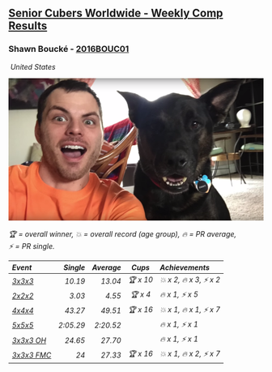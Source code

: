 <style>table {white-space: nowrap;}</style>
<link rel="stylesheet" type="text/css" href="/scw-comp/css/flags.css" />

## [Senior Cubers Worldwide - Weekly Comp Results](/scw-comp/results/)
### Shawn Boucké - [2016BOUC01](https://www.worldcubeassociation.org/persons/2016BOUC01)

<i class="flag flag-US" />&nbsp;United States

![Shawn Boucké](1471010375.png)

<span style="white-space: nowrap;">🏆 = overall winner</span>, <span style="white-space: nowrap;">💥 = overall record (age group)</span>, <span style="white-space: nowrap;">🔥 = PR average</span>, <span style="white-space: nowrap;">⚡ = PR single</span>.

| Event | Single | Average | Cups | Achievements|
| :-- | --: | --: | :--: | :-- |
| [3x3x3](333.md) | 10.19 | 13.04 | 🏆 x 10 | 💥 x 2, 🔥 x 3, ⚡ x 2 |
| [2x2x2](222.md) | 3.03 | 4.55 | 🏆 x 4 | 🔥 x 1, ⚡ x 5 |
| [4x4x4](444.md) | 43.27 | 49.51 | 🏆 x 16 | 💥 x 1, 🔥 x 1, ⚡ x 7 |
| [5x5x5](555.md) | 2:05.29 | 2:20.52 |  | 🔥 x 1, ⚡ x 1 |
| [3x3x3 OH](333oh.md) | 24.65 | 27.70 |  | 🔥 x 1, ⚡ x 1 |
| [3x3x3 FMC](333fm.md) | 24 | 27.33 | 🏆 x 16 | 💥 x 1, 🔥 x 2, ⚡ x 7 |

<!-- Global site tag (gtag.js) - Google Analytics -->
<script async src="https://www.googletagmanager.com/gtag/js?id=UA-86348435-3"></script>
<script>window.dataLayer = window.dataLayer || []; function gtag() {dataLayer.push(arguments);} gtag('js', new Date()); gtag('config', 'UA-86348435-3');</script>
